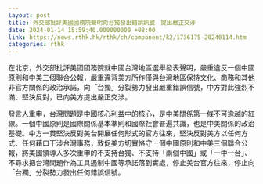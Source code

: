 ```yaml
---
layout: post
title: 外交部批評美國國務院聲明向台獨發出錯誤訊號　提出嚴正交涉
date: 2024-01-14 15:59:40.000000000 +08:00
link: https://news.rthk.hk/rthk/ch/component/k2/1736175-20240114.htm
categories: rthk
---
```


在北京，外交部批評美國國務院就中國台灣地區選舉發表聲明，嚴重違反一個中國原則和中美三個聯合公報，嚴重違背美方所作僅與台灣地區保持文化、商務和其他非官方關係的政治承諾，向「台獨」分裂勢力發出嚴重錯誤信號，中方對此強烈不滿、堅決反對，已向美方提出嚴正交涉。

發言人重申，台灣問題是中國核心利益中的核心，是中美關係第一條不可逾越的紅線。一個中國原則是國際關係基本準則和國際社會普遍共識，也是中美關係的政治基礎。中方一貫堅決反對美台開展任何形式的官方往來，堅決反對美方以任何方式、任何藉口干涉台灣事務，敦促美方切實恪守一個中國原則和中美三個聯合公報，將美國領導人多次重申的不支持台獨、不支持「兩個中國」或「一中一台」、不尋求把台灣問題作為工具遏制中國等承諾落到實處，停止美台官方往來，停止向「台獨」分裂勢力發出任何錯誤信號。

